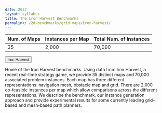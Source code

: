 ```yaml
---
date: 2023
layout: syllabus
title: The Iron Harvest Benchmarks
permalink: /2d-benchmarks/grid-maps/iron-harvest/
---
```


<div class="fullwidth">

 **Num. of Maps** | **Instances per Map** | **Total Num. of Instances** 
--|---|---
 35 | 2,000 | 70,000
</div>

<a href='https://bitbucket.org/shortestpathlab/benchmarks/src/master/grid-maps/iron-harvest/'><button class='button benchmarks'>Iron Harvest</button></a>

Home of the Iron Harvest benchmarks. Using data from Iron Harvest, a recent real-time strategy game, we provide 35 distinct maps and 70,000 associated problem instances. Each map has three different representations: navigation mesh, obstacle map and grid. There are 2,000 co-feasible instances per map which allow comparisons across the different representations. We describe the benchmark, our instance generation approach and provide experimental results for some currently leading grid-based and mesh-based path planners.